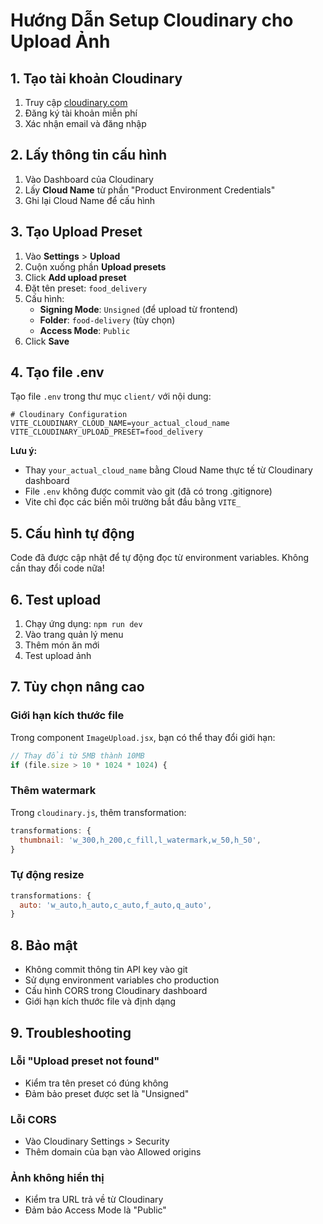 # Hướng Dẫn Setup Cloudinary cho Upload Ảnh

## 1. Tạo tài khoản Cloudinary

1. Truy cập [cloudinary.com](https://cloudinary.com)
2. Đăng ký tài khoản miễn phí
3. Xác nhận email và đăng nhập

## 2. Lấy thông tin cấu hình

1. Vào Dashboard của Cloudinary
2. Lấy **Cloud Name** từ phần "Product Environment Credentials"
3. Ghi lại Cloud Name để cấu hình

## 3. Tạo Upload Preset

1. Vào **Settings** > **Upload**
2. Cuộn xuống phần **Upload presets**
3. Click **Add upload preset**
4. Đặt tên preset: `food_delivery`
5. Cấu hình:
   - **Signing Mode**: `Unsigned` (để upload từ frontend)
   - **Folder**: `food-delivery` (tùy chọn)
   - **Access Mode**: `Public`
6. Click **Save**

## 4. Tạo file .env

Tạo file `.env` trong thư mục `client/` với nội dung:

```env
# Cloudinary Configuration
VITE_CLOUDINARY_CLOUD_NAME=your_actual_cloud_name
VITE_CLOUDINARY_UPLOAD_PRESET=food_delivery
```

**Lưu ý:** 
- Thay `your_actual_cloud_name` bằng Cloud Name thực tế từ Cloudinary dashboard
- File `.env` không được commit vào git (đã có trong .gitignore)
- Vite chỉ đọc các biến môi trường bắt đầu bằng `VITE_`

## 5. Cấu hình tự động

Code đã được cập nhật để tự động đọc từ environment variables. Không cần thay đổi code nữa!

## 6. Test upload

1. Chạy ứng dụng: `npm run dev`
2. Vào trang quản lý menu
3. Thêm món ăn mới
4. Test upload ảnh

## 7. Tùy chọn nâng cao

### Giới hạn kích thước file
Trong component `ImageUpload.jsx`, bạn có thể thay đổi giới hạn:
```javascript
// Thay đổi từ 5MB thành 10MB
if (file.size > 10 * 1024 * 1024) {
```

### Thêm watermark
Trong `cloudinary.js`, thêm transformation:
```javascript
transformations: {
  thumbnail: 'w_300,h_200,c_fill,l_watermark,w_50,h_50',
}
```

### Tự động resize
```javascript
transformations: {
  auto: 'w_auto,h_auto,c_auto,f_auto,q_auto',
}
```

## 8. Bảo mật

- Không commit thông tin API key vào git
- Sử dụng environment variables cho production
- Cấu hình CORS trong Cloudinary dashboard
- Giới hạn kích thước file và định dạng

## 9. Troubleshooting

### Lỗi "Upload preset not found"
- Kiểm tra tên preset có đúng không
- Đảm bảo preset được set là "Unsigned"

### Lỗi CORS
- Vào Cloudinary Settings > Security
- Thêm domain của bạn vào Allowed origins

### Ảnh không hiển thị
- Kiểm tra URL trả về từ Cloudinary
- Đảm bảo Access Mode là "Public"
